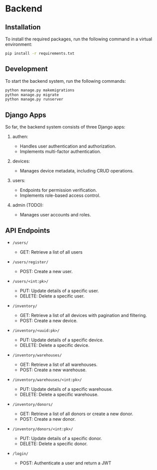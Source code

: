# Backend

## Installation

To install the required packages, run the following command in a virtual environment:

```bash
pip install -r requirements.txt
```

## Development

To start the backend system, run the following commands:

```bash
python manage.py makemigrations
python manage.py migrate
python manage.py runserver
```

## Django Apps

So far, the backend system consists of three Django apps:

1. authen:

    - Handles user authentication and authorization.
    - Implements multi-factor authentication.

2. devices:

    - Manages device metadata, including CRUD operations.

3. users:

    - Endpoints for permission verification.
    - Implements role-based access control.

4. admin (TODO):

    - Manages user accounts and roles.

## API Endpoints

-   `/users/`

    -   GET: Retrieve a list of all users

-   `/users/register/`

    -   POST: Create a new user.

-   `/users/<int:pk>/`

    -   PUT: Update details of a specific user.
    -   DELETE: Delete a specific user.

-   `/inventory/`

    -   GET: Retrieve a list of all devices with pagination and filtering.
    -   POST: Create a new device.

-   `/inventory/<uuid:pk>/`

    -   PUT: Update details of a specific device.
    -   DELETE: Delete a specific device.

-   `/inventory/warehouses/`

    -   GET: Retrieve a list of all warehouses.
    -   POST: Create a new warehouse.

-   `/inventory/warehouses/<int:pk>/`

    -   PUT: Update details of a specific warehouse.
    -   DELETE: Delete a specific warehouse.

-   `/inventory/donors/`

    -   GET: Retrieve a list of all donors or create a new donor.
    -   POST: Create a new donor.

-   `/inventory/donors/<int:pk>/`

    -   PUT: Update details of a specific donor.
    -   DELETE: Delete a specific donor.

-   `/login/`
    -   POST: Authenticate a user and return a JWT
